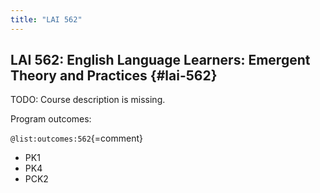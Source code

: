 ```yaml
---
title: "LAI 562"
---
```


## LAI 562: English Language Learners: Emergent Theory and Practices {#lai-562}

TODO: Course description is missing. 

Program outcomes:

` @list:outcomes:562 `{=comment}

 - PK1
 - PK4
 - PCK2

